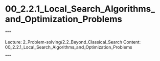 # 00_2.2.1_Local_Search_Algorithms_and_Optimization_Problems

"""

Lecture: 2_Problem-solving/2.2_Beyond_Classical_Search
Content: 00_2.2.1_Local_Search_Algorithms_and_Optimization_Problems

"""

